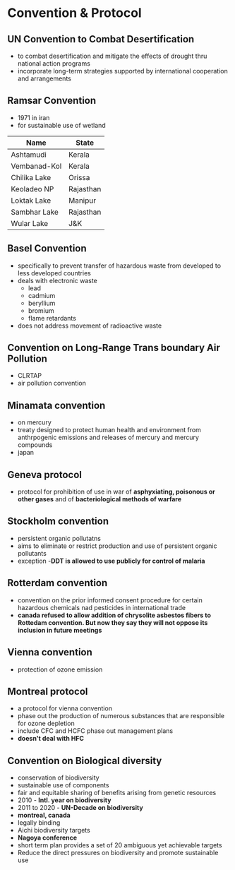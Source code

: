 # Convention & Protocol
## UN Convention to Combat Desertification
- to combat desertification and mitigate the effects of drought thru national action programs
- incorporate long-term strategies supported by international cooperation and arrangements

## Ramsar Convention
- 1971 in iran
- for sustainable use of wetland

|Name|State|
|---|---|
|Ashtamudi|Kerala|
|Vembanad-Kol|Kerala|
|Chilika Lake|Orissa|
|Keoladeo NP|Rajasthan|
|Loktak Lake|Manipur|
|Sambhar Lake|Rajasthan|
|Wular Lake|J&K|

## Basel Convention
- specifically to prevent transfer of hazardous waste from developed to less developed countries
- deals with electronic waste
	- lead
	- cadmium
	- beryllium
	- bromium
	- flame retardants
- does not address movement of radioactive waste

## Convention on Long-Range Trans boundary Air Pollution
- CLRTAP
- air pollution convention

## Minamata convention
- on mercury
- treaty designed to protect human health and environment from anthrpogenic emissions and releases of mercury and mercury compounds
- japan

## Geneva protocol
- protocol for prohibition of use in war of **asphyxiating, poisonous or other gases** and of **bacteriological methods of warfare**

## Stockholm convention
- persistent organic pollutatns
- aims to eliminate or restrict production and use of persistent organic pollutants
- exception -**DDT is allowed to use publicly for control of malaria**

## Rotterdam convention
- convention on the prior informed consent procedure for certain hazardous chemicals nad pesticides in international trade
- **canada refused to allow addition of chrysolite asbestos fibers to Rottedam convention. But now they say they will not oppose its inclusion in future meetings**

## Vienna convention
- protection of ozone emission

## Montreal protocol
- a protocol for vienna convention
- phase out the production of numerous substances that are responsible for ozone depletion
- include CFC and HCFC phase out management plans
- **doesn't deal with HFC** 

## Convention on Biological diversity
- conservation of biodiversity
- sustainable use of components
- fair and equitable sharing of benefits arising from genetic resources
- 2010 - **Intl. year on biodiversity**
- 2011 to 2020 - **UN-Decade on biodiversity**
- **montreal, canada**
- legally binding
- Aichi biodiversity targets
- **Nagoya conference**
- short term plan provides a set of 20 ambiguous yet achievable targets
- Reduce the direct pressures on biodiversity and promote sustainable use